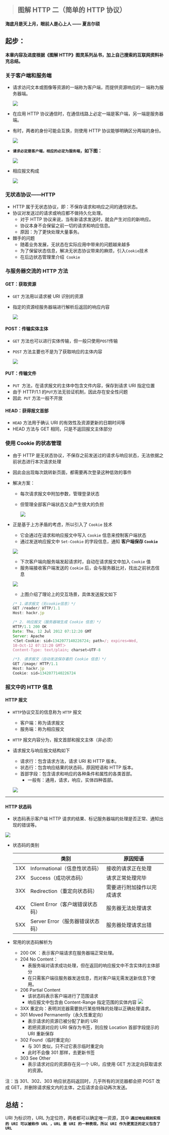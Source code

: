> ## 图解 HTTP 二（简单的 HTTP 协议）

#### 海底月是天上月，眼前人是心上人 —— 夏吉尔硕

## 起步：

#### 本章内容及进度根据《图解 HTTP》图灵系列丛书，加上自己搜索的互联网资料补充总结。

### **关于客户端和服务端**

- 请求访问文本或图像等资源的一端称为客户端，而提供资源响应的一
  端称为服务器端。

  ![](https://p6-juejin.byteimg.com/tos-cn-i-k3u1fbpfcp/c2bfb19456894fc1a1612c1a48cfd900~tplv-k3u1fbpfcp-watermark.image)

- 在应用 HTTP 协议通信时，在通信线路上必定一端是客户端，另一端是服务器端。
- 有时，两者的身份可能会互换，则使用 HTTP 协议能够明确区分两端的身份。

  ![](https://p3-juejin.byteimg.com/tos-cn-i-k3u1fbpfcp/1ff4b519bd2d45d0b282121868a319ba~tplv-k3u1fbpfcp-watermark.image)

- **`请求必定是客户端，相应的必定为服务端`，如下图：**

  ![](https://p1-juejin.byteimg.com/tos-cn-i-k3u1fbpfcp/a56483b3e8754777a6c39f30b9595c7f~tplv-k3u1fbpfcp-watermark.image)

- 相应报文构成

  ![](https://p9-juejin.byteimg.com/tos-cn-i-k3u1fbpfcp/c755dbfa219043d6b46e59be23df2957~tplv-k3u1fbpfcp-watermark.image)

### **无状态协议——HTTP**

- HTTP 属于无状态协议，即：不保存请求和响应之间的通信状态。
- 协议对发送过的请求或响应都不做持久化处理。
  - 对于 HTTP 协议来说，当有新请求发送时，就会产生对应的新响应。
  - 协议本身不会保留之前一切的请求和响应信息。
  - 原因：为了更快处理大量事务。
- 棘手的问题
  - 随着业务发展，无状态在实际应用中带来的问题越来越多
  - 为了保留状态信息，解决无状态协议带来的麻烦，引入`Cookie`技术
  - 在后边状态管理里介绍` Cookie`

### **与服务器交流的 HTTP 方法**

#### GET：获取资源

- `GET` 方法用以请求被 URI 识别的资源
- 指定的资源经服务器端进行解析后返回的响应内容

  ![](https://p9-juejin.byteimg.com/tos-cn-i-k3u1fbpfcp/e6cbc77530964c78bec97d5c7143dd18~tplv-k3u1fbpfcp-watermark.image)

#### POST：传输实体主体

- `GET` 方法也可以进行实体传输，但一般只使用`POST`传输
- `POST` 方法主要也不是为了获取响应的主体内容

  ![](https://p1-juejin.byteimg.com/tos-cn-i-k3u1fbpfcp/aa6d529fa2c74c2996ec4d899e1db23f~tplv-k3u1fbpfcp-watermark.image)

#### PUT：传输文件

- `PUT `方法，在请求报文的主体中包含文件内容，保存到请求 URI 指定位置
- 由于 HTTP/1.1 的`PUT`方法无验证机制，因此存在安全性问题
- 因此` PUT` 方法一般不开放

#### HEAD：获得报文首部

- `HEAD` 方法用于确认 URI 的有效性及资源更新的日期时间等
- HEAD 方法与 GET 相同，只是不返回报文主体部分

### **使用 Cookie 的状态管理**

- 由于 HTTP 是无状态协议，不保存之前发送过的请求与响应状态，无法依据之前状态进行本次请求处理
- 因此会出现每次跳转新页面，都需要再次登录这种低效的事件
- 解决方案：

  - 每次请求报文中附加参数，管理登录状态
  - 但管理全部客户端状态又会产生很大的负担

    ![](https://p1-juejin.byteimg.com/tos-cn-i-k3u1fbpfcp/510b672a9b3f4c60bd19d0716f0f4dca~tplv-k3u1fbpfcp-watermark.image)

- 正是基于上方矛盾的考虑，所以引入了 `Cookie` 技术

  - 它会通过在请求和响应报文中写入 `Cookie` 信息来控制客户端状态
  - 通过发送响应报文中 `Set-Cookie` 的字段信息，通知 **客户端保存 `Cookie`**

  ![](https://p3-juejin.byteimg.com/tos-cn-i-k3u1fbpfcp/b5704fe229dc4e37b0957e32c0a046dd~tplv-k3u1fbpfcp-watermark.image)

  - 下次客户端向服务端发起请求时，自动在请求报文中加入 `Cookie` 值
  - 服务端接收客户端发送的 `Cookie` 后，会与服务器比对，找出之前状态信息

  ![](https://p6-juejin.byteimg.com/tos-cn-i-k3u1fbpfcp/f34f55a3a8554f88afc2b535a761cc7c~tplv-k3u1fbpfcp-watermark.image)

  - 上图介绍了理论上的交互场景，具体发送报文如下

  ```JavaScript
  /* 1.请求报文（无cookie信息）*/
  GET /reader/ HTTP/1.1
  Host: hackr.jp

  /* 2. 响应报文（服务器端生成 Cookie 信息）*/
  HTTP/1.1 200 OK
  Date: Thu, 12 Jul 2012 07:12:20 GMT
  Server: Apache
  ＜Set-Cookie: sid=1342077140226724; path=/; expires=Wed,
  10-Oct-12 07:12:20 GMT＞
  Content-Type: text/plain; charset=UTF-8

  /*3. 请求报文（自动发送保存着的 Cookie 信息）*/
  GET /image/ HTTP/1.1
  Host: hackr.jp
  Cookie: sid=1342077140226724
  ```

### **报文中的 HTTP 信息**

#### HTTP 报文

- `HTTP`协议交互的信息称为 `HTTP` 报文
  - 客户端：称为请求报文
  - 服务端：称为相应报文
- `HTTP` 报文内容分为，报文首部和报文主体（非必须）
- 请求报文与响应报文结构如下

  - 请求行：包含请求方法，请求 URI 和 HTTP 版本。
  - 状态行：包含响应结果的状态码，原因短语和 HTTP 版本。
  - 首部字段：包含请求和响应的各种条件和属性的各类首部。
    - 一般有：通用，请求，响应，实体四种首部。

  ![](https://p6-juejin.byteimg.com/tos-cn-i-k3u1fbpfcp/e60e2e9bce9841a2b7ea7e76ad8287a2~tplv-k3u1fbpfcp-watermark.image)

---

#### HTTP 状态码

- 状态码表示客户端 HTTP 请求的结果、标记服务器端的处理是否正常、通知出现的错误等。

![](https://p3-juejin.byteimg.com/tos-cn-i-k3u1fbpfcp/3dd0e8abef884583b0696cb2ee5a8bca~tplv-k3u1fbpfcp-watermark.image)

- 状态码的类别

  |     | 类别                             | 原因短语                   |
  | --- | -------------------------------- | -------------------------- |
  | 1XX | Informational（信息性状态码）    | 接收的请求正在处理         |
  | 2XX | Success（成功状态码）            | 请求正常处理完毕           |
  | 3XX | Redirection（重定向状态码）      | 需要进行附加操作以完成请求 |
  | 4XX | Client Error（客户端错误状态码） | 服务器无法处理请求         |
  | 5XX | Server Error（服务器错误状态码） | 服务器处理请求出错         |

- 常用的状态码解析为

  - 200 OK ：表示客户端请求在服务器端正常处理。
  - 204 No Content：
    - 表服务端对请求成功处理，但在返回的响应报文中不含实体的主体部分
    - 在只需客户端往服务器发送信息，而对客户端无需发送新信息下使用。
  - 206 Partial Content
    - 该状态码表示客户端进行了范围请求
    - 响应报文中包含由 Content-Range 指定范围的实体内容
      ![](https://p6-juejin.byteimg.com/tos-cn-i-k3u1fbpfcp/7178a479da6848d39994a524b7fc9fe6~tplv-k3u1fbpfcp-watermark.image)
  - 3XX 重定向：表明浏览器需要执行某些特殊的处理以正确处理请求。
  - 301 Moved Permanently（永久性重定向）
    - 表示请求的资源已被分配了新的 URI
    - 若把资源对应的 URI 保存为书签，则应按 Location 首部字段提示的 URI 重新保存
  - 302 Found（临时重定向）
    - 与 301 类似，只不过它表示临时重定向
    - 此时不会像 301 那样，去更新书签
  - 303 See Other
    - 表示请求对应的资源存在另一个 URI，应使用 GET 方法定向获取请求的资源。

注：当 301、302、303 响应状态码返回时，几乎所有的浏览器都会把 POST 改成 GET，并删除请求报文内的主体，之后请求会自动再次发送。

## 总结：

URI 为标识符，URL 为定位符，两者都可以确定唯一资源，其中 **`通过地址规则实现的 URI 可以被称作 URL ，URL 是 URI 的一种表现，所以 URI 作为更宽泛的定义包含了 URL`**
